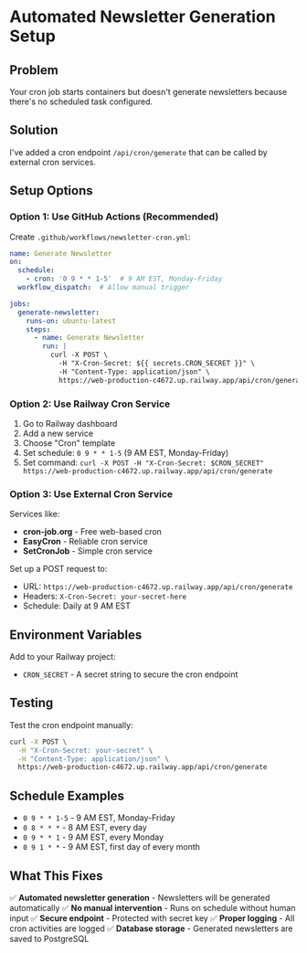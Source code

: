 # Automated Newsletter Generation Setup

## Problem
Your cron job starts containers but doesn't generate newsletters because there's no scheduled task configured.

## Solution
I've added a cron endpoint `/api/cron/generate` that can be called by external cron services.

## Setup Options

### Option 1: Use GitHub Actions (Recommended)
Create `.github/workflows/newsletter-cron.yml`:

```yaml
name: Generate Newsletter
on:
  schedule:
    - cron: '0 9 * * 1-5'  # 9 AM EST, Monday-Friday
  workflow_dispatch:  # Allow manual trigger

jobs:
  generate-newsletter:
    runs-on: ubuntu-latest
    steps:
      - name: Generate Newsletter
        run: |
          curl -X POST \
            -H "X-Cron-Secret: ${{ secrets.CRON_SECRET }}" \
            -H "Content-Type: application/json" \
            https://web-production-c4672.up.railway.app/api/cron/generate
```

### Option 2: Use Railway Cron Service
1. Go to Railway dashboard
2. Add a new service
3. Choose "Cron" template
4. Set schedule: `0 9 * * 1-5` (9 AM EST, Monday-Friday)
5. Set command: `curl -X POST -H "X-Cron-Secret: $CRON_SECRET" https://web-production-c4672.up.railway.app/api/cron/generate`

### Option 3: Use External Cron Service
Services like:
- **cron-job.org** - Free web-based cron
- **EasyCron** - Reliable cron service
- **SetCronJob** - Simple cron service

Set up a POST request to:
- URL: `https://web-production-c4672.up.railway.app/api/cron/generate`
- Headers: `X-Cron-Secret: your-secret-here`
- Schedule: Daily at 9 AM EST

## Environment Variables

Add to your Railway project:
- `CRON_SECRET` - A secret string to secure the cron endpoint

## Testing

Test the cron endpoint manually:
```bash
curl -X POST \
  -H "X-Cron-Secret: your-secret" \
  -H "Content-Type: application/json" \
  https://web-production-c4672.up.railway.app/api/cron/generate
```

## Schedule Examples

- `0 9 * * 1-5` - 9 AM EST, Monday-Friday
- `0 8 * * *` - 8 AM EST, every day
- `0 9 * * 1` - 9 AM EST, every Monday
- `0 9 1 * *` - 9 AM EST, first day of every month

## What This Fixes

✅ **Automated newsletter generation** - Newsletters will be generated automatically
✅ **No manual intervention** - Runs on schedule without human input
✅ **Secure endpoint** - Protected with secret key
✅ **Proper logging** - All cron activities are logged
✅ **Database storage** - Generated newsletters are saved to PostgreSQL
